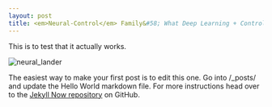 ```yaml
---
layout: post
title: <em>Neural-Control</em> Family&#58; What Deep Learning + Control Enables in the Real World
---
```


This is to test that it actually works.

![neural_lander](https://github.com/GuanyaShi/GuanyaShi.github.io/blob/master/neural_lander.gif?raw=true)

The easiest way to make your first post is to edit this one. Go into /_posts/ and update the Hello World markdown file. For more instructions head over to the [Jekyll Now repository](https://github.com/barryclark/jekyll-now) on GitHub.
